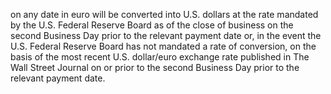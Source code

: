 on any date in euro will be converted into U.S. dollars at the rate mandated by the U.S. Federal Reserve Board as of
the close of business on the second Business Day prior to the relevant payment date or, in the event the U.S. Federal
Reserve Board has not mandated a rate of conversion, on the basis of the most recent U.S. dollar/euro exchange
rate published in The Wall Street Journal on or prior to the second Business Day prior to the relevant payment date.